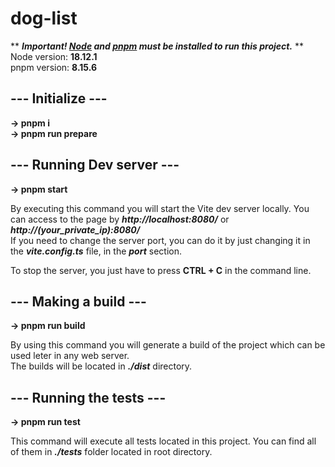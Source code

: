 # dog-list

** ***Important! [Node](https://nodejs.org/en/download) and [pnpm](https://pnpm.io/installation) must be installed to run this project.*** **
<br>
Node version: **18.12.1**
<br>
pnpm version: **8.15.6**
<br>

## **--- Initialize ---**

**-> pnpm i**
<br>
**-> pnpm run prepare**

## **--- Running Dev server ---**

**-> pnpm start**

By executing this command you will start the Vite dev server locally. You can access to the page by ***http://localhost:8080/*** or ***http://(your_private_ip):8080/***
<br>
If you need to change the server port, you can do it by just changing it in the ***vite.config.ts*** file, in the ***port*** section.

To stop the server, you just have to press **CTRL + C** in the command line.


## **--- Making a build ---**

**-> pnpm run build**

By using this command you will generate a build of the project which can be used leter in any web server.
<br>
The builds will be located in ***./dist*** directory.


## **--- Running the tests ---**

**-> pnpm run test**

This command will execute all tests located in this project. You can find all of them in ***./tests*** folder located in root directory.
